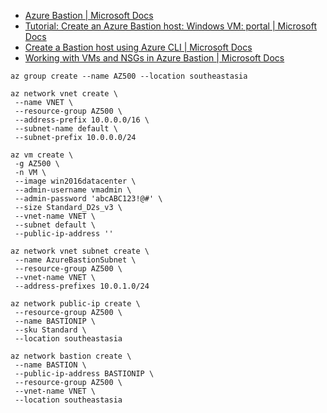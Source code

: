 - [Azure Bastion | Microsoft Docs](https://docs.microsoft.com/en-us/azure/bastion/bastion-overview)
- [Tutorial: Create an Azure Bastion host: Windows VM: portal | Microsoft Docs](https://docs.microsoft.com/en-us/azure/bastion/tutorial-create-host-portal)
- [Create a Bastion host using Azure CLI | Microsoft Docs](https://docs.microsoft.com/en-us/azure/bastion/create-host-cli)
- [Working with VMs and NSGs in Azure Bastion | Microsoft Docs](https://docs.microsoft.com/en-us/azure/bastion/bastion-nsg)

```
az group create --name AZ500 --location southeastasia

az network vnet create \
 --name VNET \
 --resource-group AZ500 \
 --address-prefix 10.0.0.0/16 \
 --subnet-name default \
 --subnet-prefix 10.0.0.0/24

az vm create \
 -g AZ500 \
 -n VM \
 --image win2016datacenter \
 --admin-username vmadmin \
 --admin-password 'abcABC123!@#' \
 --size Standard_D2s_v3 \
 --vnet-name VNET \
 --subnet default \
 --public-ip-address ''

az network vnet subnet create \
 --name AzureBastionSubnet \
 --resource-group AZ500 \
 --vnet-name VNET \
 --address-prefixes 10.0.1.0/24
 
az network public-ip create \
 --resource-group AZ500 \
 --name BASTIONIP \
 --sku Standard \
 --location southeastasia

az network bastion create \
 --name BASTION \
 --public-ip-address BASTIONIP \
 --resource-group AZ500 \
 --vnet-name VNET \
 --location southeastasia

```
